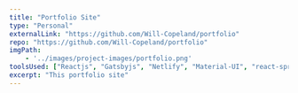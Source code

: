 ```yaml
---
title: "Portfolio Site"
type: "Personal"
externalLink: "https://github.com/Will-Copeland/portfolio"
repo: "https://github.com/Will-Copeland/portfolio"
imgPath: 
    - '../images/project-images/portfolio.png'
toolsUsed: ["Reactjs", "Gatsbyjs", "Netlify", "Material-UI", "react-spring"]
excerpt: "This portfolio site"
---
```

